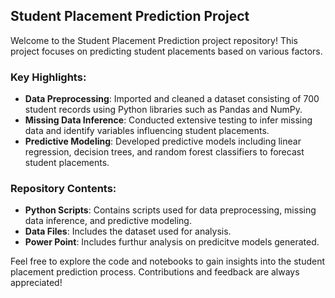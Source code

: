 ## Student Placement Prediction Project

Welcome to the Student Placement Prediction project repository! This project focuses on predicting student placements based on various factors.

### Key Highlights:
- **Data Preprocessing**: Imported and cleaned a dataset consisting of 700 student records using Python libraries such as Pandas and NumPy.
- **Missing Data Inference**: Conducted extensive testing to infer missing data and identify variables influencing student placements.
- **Predictive Modeling**: Developed predictive models including linear regression, decision trees, and random forest classifiers to forecast student placements.

### Repository Contents:
- **Python Scripts**: Contains scripts used for data preprocessing, missing data inference, and predictive modeling.
- **Data Files**: Includes the dataset used for analysis.
- **Power Point**: Includes furthur analysis on predicitve models generated. 

Feel free to explore the code and notebooks to gain insights into the student placement prediction process. Contributions and feedback are always appreciated!
